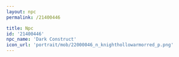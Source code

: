 ```yaml
---
layout: npc
permalink: /21400446

title: Npc
id: '21400446'
npc_name: 'Dark Construct'
icon_url: 'portrait/mob/22000046_n_knighthollowarmorred_p.png'
---
```


